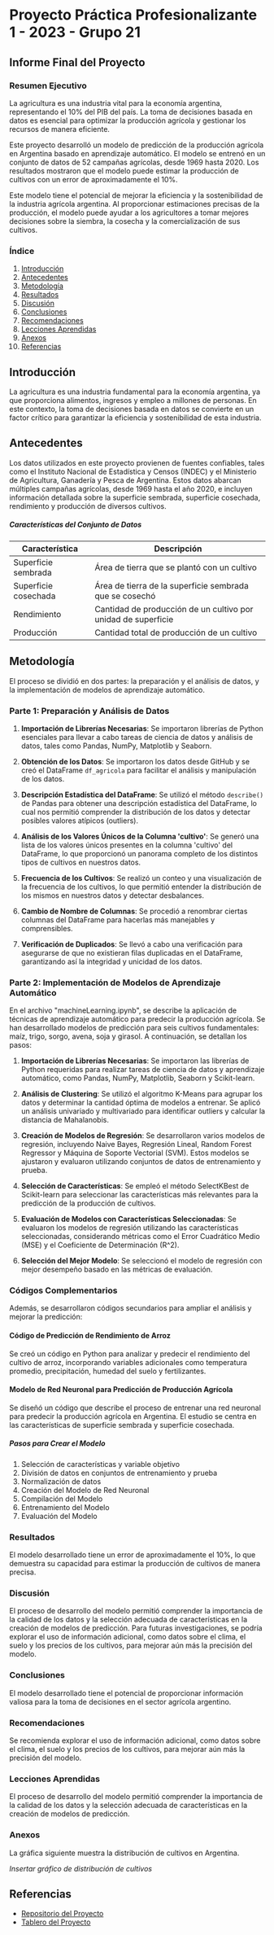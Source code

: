 # Proyecto Práctica Profesionalizante 1 - 2023 - Grupo 21
## Informe Final del Proyecto

### Resumen Ejecutivo
La agricultura es una industria vital para la economía argentina, representando el 10% del PIB del país. La toma de decisiones basada en datos es esencial para optimizar la producción agrícola y gestionar los recursos de manera eficiente.

Este proyecto desarrolló un modelo de predicción de la producción agrícola en Argentina basado en aprendizaje automático. El modelo se entrenó en un conjunto de datos de 52 campañas agrícolas, desde 1969 hasta 2020. Los resultados mostraron que el modelo puede estimar la producción de cultivos con un error de aproximadamente el 10%.

Este modelo tiene el potencial de mejorar la eficiencia y la sostenibilidad de la industria agrícola argentina. Al proporcionar estimaciones precisas de la producción, el modelo puede ayudar a los agricultores a tomar mejores decisiones sobre la siembra, la cosecha y la comercialización de sus cultivos.

### Índice

1. [Introducción](#introducción)
2. [Antecedentes](#antecedentes)
3. [Metodología](#metodología)
4. [Resultados](#resultados)
5. [Discusión](#discusión)
6. [Conclusiones](#conclusiones)
7. [Recomendaciones](#recomendaciones)
8. [Lecciones Aprendidas](#lecciones-aprendidas)
9. [Anexos](#anexos)
10. [Referencias](#referencias)

## Introducción
La agricultura es una industria fundamental para la economía argentina, ya que proporciona alimentos, ingresos y empleo a millones de personas. En este contexto, la toma de decisiones basada en datos se convierte en un factor crítico para garantizar la eficiencia y sostenibilidad de esta industria.

## Antecedentes
Los datos utilizados en este proyecto provienen de fuentes confiables, tales como el Instituto Nacional de Estadística y Censos (INDEC) y el Ministerio de Agricultura, Ganadería y Pesca de Argentina. Estos datos abarcan múltiples campañas agrícolas, desde 1969 hasta el año 2020, e incluyen información detallada sobre la superficie sembrada, superficie cosechada, rendimiento y producción de diversos cultivos.

##### Características del Conjunto de Datos

| Característica        | Descripción                                       |
|-----------------------|---------------------------------------------------|
| Superficie sembrada   | Área de tierra que se plantó con un cultivo      |
| Superficie cosechada  | Área de tierra de la superficie sembrada que se cosechó |
| Rendimiento           | Cantidad de producción de un cultivo por unidad de superficie |
| Producción            | Cantidad total de producción de un cultivo       |

## Metodología

El proceso se dividió en dos partes: la preparación y el análisis de datos, y la implementación de modelos de aprendizaje automático.

### Parte 1: Preparación y Análisis de Datos

1. **Importación de Librerías Necesarias**: Se importaron librerías de Python esenciales para llevar a cabo tareas de ciencia de datos y análisis de datos, tales como Pandas, NumPy, Matplotlib y Seaborn.

2. **Obtención de los Datos**: Se importaron los datos desde GitHub y se creó el DataFrame `df_agricola` para facilitar el análisis y manipulación de los datos.

3. **Descripción Estadística del DataFrame**: Se utilizó el método `describe()` de Pandas para obtener una descripción estadística del DataFrame, lo cual nos permitió comprender la distribución de los datos y detectar posibles valores atípicos (outliers).

4. **Análisis de los Valores Únicos de la Columna 'cultivo'**: Se generó una lista de los valores únicos presentes en la columna 'cultivo' del DataFrame, lo que proporcionó un panorama completo de los distintos tipos de cultivos en nuestros datos.

5. **Frecuencia de los Cultivos**: Se realizó un conteo y una visualización de la frecuencia de los cultivos, lo que permitió entender la distribución de los mismos en nuestros datos y detectar desbalances.

6. **Cambio de Nombre de Columnas**: Se procedió a renombrar ciertas columnas del DataFrame para hacerlas más manejables y comprensibles.

7. **Verificación de Duplicados**: Se llevó a cabo una verificación para asegurarse de que no existieran filas duplicadas en el DataFrame, garantizando así la integridad y unicidad de los datos.

### Parte 2: Implementación de Modelos de Aprendizaje Automático

En el archivo "machineLearning.ipynb", se describe la aplicación de técnicas de aprendizaje automático para predecir la producción agrícola. Se han desarrollado modelos de predicción para seis cultivos fundamentales: maíz, trigo, sorgo, avena, soja y girasol. A continuación, se detallan los pasos:

1. **Importación de Librerías Necesarias**: Se importaron las librerías de Python requeridas para realizar tareas de ciencia de datos y aprendizaje automático, como Pandas, NumPy, Matplotlib, Seaborn y Scikit-learn.

2. **Análisis de Clustering**: Se utilizó el algoritmo K-Means para agrupar los datos y determinar la cantidad óptima de modelos a entrenar. Se aplicó un análisis univariado y multivariado para identificar outliers y calcular la distancia de Mahalanobis.

3. **Creación de Modelos de Regresión**: Se desarrollaron varios modelos de regresión, incluyendo Naive Bayes, Regresión Lineal, Random Forest Regressor y Máquina de Soporte Vectorial (SVM). Estos modelos se ajustaron y evaluaron utilizando conjuntos de datos de entrenamiento y prueba.

4. **Selección de Características**: Se empleó el método SelectKBest de Scikit-learn para seleccionar las características más relevantes para la predicción de la producción de cultivos.

5. **Evaluación de Modelos con Características Seleccionadas**: Se evaluaron los modelos de regresión utilizando las características seleccionadas, considerando métricas como el Error Cuadrático Medio (MSE) y el Coeficiente de Determinación (R^2).

6. **Selección del Mejor Modelo**: Se seleccionó el modelo de regresión con mejor desempeño basado en las métricas de evaluación.

### Códigos Complementarios
Además, se desarrollaron códigos secundarios para ampliar el análisis y mejorar la predicción:

#### Código de Predicción de Rendimiento de Arroz
Se creó un código en Python para analizar y predecir el rendimiento del cultivo de arroz, incorporando variables adicionales como temperatura promedio, precipitación, humedad del suelo y fertilizantes.

#### Modelo de Red Neuronal para Predicción de Producción Agrícola
Se diseñó un código que describe el proceso de entrenar una red neuronal para predecir la producción agrícola en Argentina. El estudio se centra en las características de superficie sembrada y superficie cosechada.

##### Pasos para Crear el Modelo

1. Selección de características y variable objetivo
2. División de datos en conjuntos de entrenamiento y prueba
3. Normalización de datos
4. Creación del Modelo de Red Neuronal
5. Compilación del Modelo
6. Entrenamiento del Modelo
7. Evaluación del Modelo

### Resultados

El modelo desarrollado tiene un error de aproximadamente el 10%, lo que demuestra su capacidad para estimar la producción de cultivos de manera precisa.

### Discusión

El proceso de desarrollo del modelo permitió comprender la importancia de la calidad de los datos y la selección adecuada de características en la creación de modelos de predicción. Para futuras investigaciones, se podría explorar el uso de información adicional, como datos sobre el clima, el suelo y los precios de los cultivos, para mejorar aún más la precisión del modelo.

### Conclusiones

El modelo desarrollado tiene el potencial de proporcionar información valiosa para la toma de decisiones en el sector agrícola argentino.

### Recomendaciones

Se recomienda explorar el uso de información adicional, como datos sobre el clima, el suelo y los precios de los cultivos, para mejorar aún más la precisión del modelo.

### Lecciones Aprendidas

El proceso de desarrollo del modelo permitió comprender la importancia de la calidad de los datos y la selección adecuada de características en la creación de modelos de predicción.

### Anexos

La gráfica siguiente muestra la distribución de cultivos en Argentina.

*Insertar gráfico de distribución de cultivos*

## Referencias

- [Repositorio del Proyecto](https://github.com/Marianod2003/Proyectogrupo21)
- [Tablero del Proyecto](https://github.com/users/Marianod2003/projects/3)
